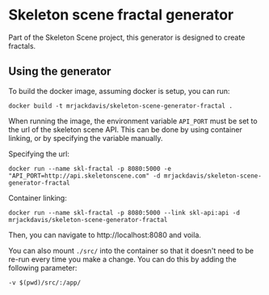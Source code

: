 # Skeleton scene fractal generator

Part of the Skeleton Scene project, this generator is designed to create fractals.

## Using the generator

To build the docker image, assuming docker is setup, you can run:

    docker build -t mrjackdavis/skeleton-scene-generator-fractal .

When running the image, the environment variable `API_PORT` must be set to the url of the skeleton scene API. This can be done by using container linking, or by specifying the variable manually.

Specifying the url:

    docker run --name skl-fractal -p 8080:5000 -e "API_PORT=http://api.skeletonscene.com" -d mrjackdavis/skeleton-scene-generator-fractal

Container linking:

    docker run --name skl-fractal -p 8080:5000 --link skl-api:api -d mrjackdavis/skeleton-scene-generator-fractal

Then, you can navigate to http://localhost:8080 and voila.

You can also mount `./src/` into the container so that it doesn't need to be re-run every time you make a change. You can do this by adding the following parameter:

    -v $(pwd)/src/:/app/